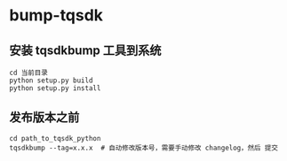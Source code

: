 # bump-tqsdk


## 安装 tqsdkbump 工具到系统

```
cd 当前目录
python setup.py build
python setup.py install
```

## 发布版本之前

```
cd path_to_tqsdk_python
tqsdkbump --tag=x.x.x  # 自动修改版本号，需要手动修改 changelog，然后 提交
```
